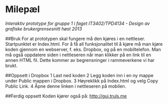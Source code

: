 Milepæl
====

*Interaktiv prototype for gruppe 1 i faget IT3402/TPD4134 - Design av grafiske brukergrensesnitt høst 2013*


##Bruk
For at prototypen skal fungere må den kjøres i en nettleser. Startpunktet er Index.html. For å få all funksjonalitet til
å kjøre må man kjøre koden gjennom en webserver, f. eks. Dropbox, og på en mobiltelefon.
Man må også oppdatere siden i nettleseren når man klikker på en link til en annen HTML fil. 
Dette kommer av begrensninger i rammeverkene vi har brukt.

##Oppsett i Dropbox
  1 Last ned koden
  2 Legg koden inn i en ny mappe under Public mappen i Dropbox. 
  3 Høyreklikk på Index.html og velg Copy Public Link. 
  4 Åpne denne linken i nettleseren på mobilen. 

##Ferdig oppsett
Koden kjører også på:
http://gui.truls.me
